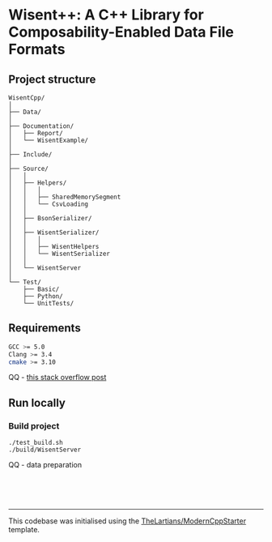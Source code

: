 # Wisent++: A C++ Library for Composability-Enabled Data File Formats 

## Project structure 

```
WisentCpp/
│
├── Data/ 
│
├── Documentation/
│   ├── Report/
│   └── WisentExample/
│
├── Include/
│
├── Source/
│   │
│   ├── Helpers/
│   │   │   
│   │   ├── SharedMemorySegment
│   │   └── CsvLoading
│   │
│   ├── BsonSerializer/
│   │
│   ├── WisentSerializer/
│   │   │
│   │   ├── WisentHelpers
│   │   └── WisentSerializer
│   │
│   └── WisentServer
│
└── Test/
    ├── Basic/
    ├── Python/
    └── UnitTests/
```

## Requirements

```bash
GCC >= 5.0
Clang >= 3.4
cmake >= 3.10
```

QQ - [this stack overflow post](https://stackoverflow.com/questions/30714175/clang-3-4-c14-support)


## Run locally 

### Build project

```
./test_build.sh
./build/WisentServer
```

QQ - data preparation

<br>
<br>
<br>

---

This codebase was initialised using the [TheLartians/ModernCppStarter](https://github.com/TheLartians/ModernCppStarter) template. 

